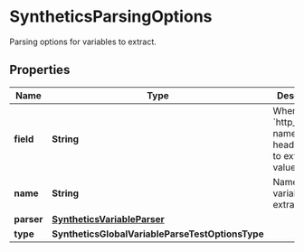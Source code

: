 

# SyntheticsParsingOptions

Parsing options for variables to extract.
## Properties

Name | Type | Description | Notes
------------ | ------------- | ------------- | -------------
**field** | **String** | When type is &#x60;http_header&#x60;, name of the header to use to extract the value. |  [optional]
**name** | **String** | Name of the variable to extract. |  [optional]
**parser** | [**SyntheticsVariableParser**](SyntheticsVariableParser.md) |  |  [optional]
**type** | **SyntheticsGlobalVariableParseTestOptionsType** |  |  [optional]



